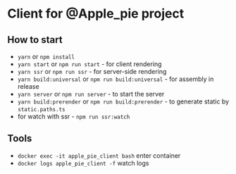# Client for @Apple_pie project

## How to start
- `yarn` or `npm install`
- `yarn start` or `npm run start` - for client rendering
- `yarn ssr` or `npm run ssr` - for server-side rendering
- `yarn build:universal` or `npm run build:universal` - for assembly in release
- `yarn server` or `npm run server` - to start the server
- `yarn build:prerender` or `npm run build:prerender` - to generate static by `static.paths.ts`
- for watch with ssr - `npm run ssr:watch`

## Tools

 - `docker exec -it apple_pie_client bash` enter container
 - `docker logs apple_pie_client -f` watch logs
